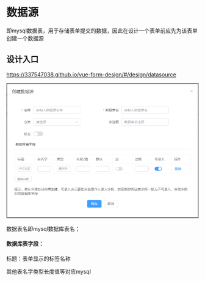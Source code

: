 # 数据源

即mysql数据表，用于存储表单提交的数据，因此在设计一个表单前应先为该表单创建一个数据源

## 设计入口
https://337547038.github.io/vue-form-design/#/design/datasource

![](./img/data-source1.png)

数据表名即mysql数据库表名；

#### 数据库表字段：
标题：表单显示的标签名称

其他表名字类型长度值等对应mysql
